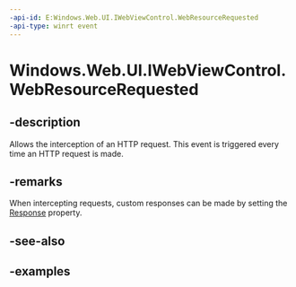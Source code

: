 ```yaml
---
-api-id: E:Windows.Web.UI.IWebViewControl.WebResourceRequested
-api-type: winrt event
---
```


<!-- Event syntax.
abstract public event TypedEventHandler WebResourceRequested<IWebViewControl, WebViewControlWebResourceRequestedEventArgs>
-->

# Windows.Web.UI.IWebViewControl.WebResourceRequested

## -description
Allows the interception of an HTTP request. This event is triggered every time an HTTP request is made.

## -remarks
When intercepting requests, custom responses can be made by setting the [Response](webviewcontrolwebresourcerequestedeventargs_response.md) property.

## -see-also

## -examples

